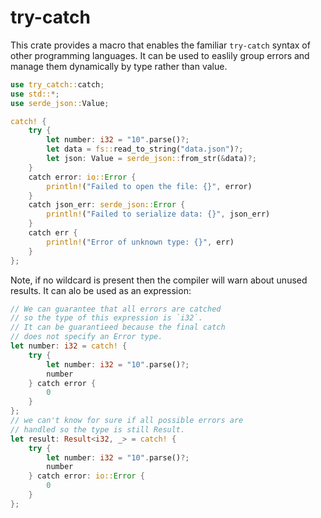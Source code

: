 # try-catch
This crate provides a macro that enables the familiar `try-catch` syntax of other programming languages.
It can be used to easlily group errors and manage them dynamically by type rather than value.

```rust
use try_catch::catch;
use std::*;
use serde_json::Value;

catch! {
    try {
        let number: i32 = "10".parse()?;
        let data = fs::read_to_string("data.json")?;
        let json: Value = serde_json::from_str(&data)?;
    }
    catch error: io::Error {
        println!("Failed to open the file: {}", error)
    }
    catch json_err: serde_json::Error {
        println!("Failed to serialize data: {}", json_err)
    }
    catch err {
        println!("Error of unknown type: {}", err)
    }
};

```

Note, if no wildcard is present then the compiler will warn about unused results.
It can alo be used as an expression:

```rust
// We can guarantee that all errors are catched
// so the type of this expression is `i32`.
// It can be guarantieed because the final catch
// does not specify an Error type.
let number: i32 = catch! {
    try {
        let number: i32 = "10".parse()?;
        number
    } catch error {
        0
    }
};
// we can't know for sure if all possible errors are
// handled so the type is still Result.
let result: Result<i32, _> = catch! {
    try {
        let number: i32 = "10".parse()?;
        number
    } catch error: io::Error {
        0
    }
};
```

